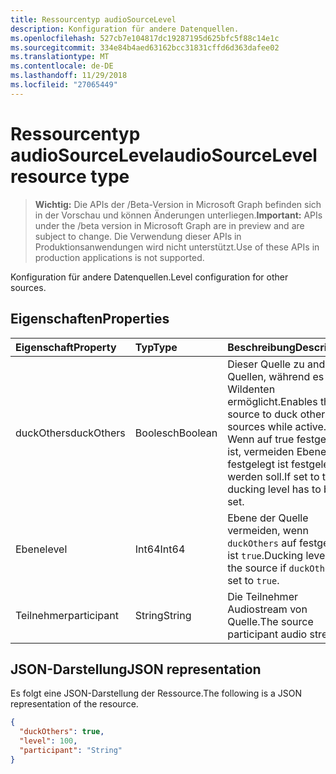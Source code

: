 ```yaml
---
title: Ressourcentyp audioSourceLevel
description: Konfiguration für andere Datenquellen.
ms.openlocfilehash: 527cb7e104817dc19287195d625bfc5f88c14e1c
ms.sourcegitcommit: 334e84b4aed63162bcc31831cffd6d363dafee02
ms.translationtype: MT
ms.contentlocale: de-DE
ms.lasthandoff: 11/29/2018
ms.locfileid: "27065449"
---
```

# <a name="audiosourcelevel-resource-type"></a><span data-ttu-id="089d3-103">Ressourcentyp audioSourceLevel</span><span class="sxs-lookup"><span data-stu-id="089d3-103">audioSourceLevel resource type</span></span>

> <span data-ttu-id="089d3-104">**Wichtig:** Die APIs der /Beta-Version in Microsoft Graph befinden sich in der Vorschau und können Änderungen unterliegen.</span><span class="sxs-lookup"><span data-stu-id="089d3-104">**Important:** APIs under the /beta version in Microsoft Graph are in preview and are subject to change.</span></span> <span data-ttu-id="089d3-105">Die Verwendung dieser APIs in Produktionsanwendungen wird nicht unterstützt.</span><span class="sxs-lookup"><span data-stu-id="089d3-105">Use of these APIs in production applications is not supported.</span></span>

<span data-ttu-id="089d3-106">Konfiguration für andere Datenquellen.</span><span class="sxs-lookup"><span data-stu-id="089d3-106">Level configuration for other sources.</span></span>

## <a name="properties"></a><span data-ttu-id="089d3-107">Eigenschaften</span><span class="sxs-lookup"><span data-stu-id="089d3-107">Properties</span></span>

| <span data-ttu-id="089d3-108">Eigenschaft</span><span class="sxs-lookup"><span data-stu-id="089d3-108">Property</span></span>               | <span data-ttu-id="089d3-109">Typ</span><span class="sxs-lookup"><span data-stu-id="089d3-109">Type</span></span>    | <span data-ttu-id="089d3-110">Beschreibung</span><span class="sxs-lookup"><span data-stu-id="089d3-110">Description</span></span>                                                                                         |
| :--------------------- | :------ | :---------------------------------------------------------------------------------------------------|
| <span data-ttu-id="089d3-111">duckOthers</span><span class="sxs-lookup"><span data-stu-id="089d3-111">duckOthers</span></span>             | <span data-ttu-id="089d3-112">Boolesch</span><span class="sxs-lookup"><span data-stu-id="089d3-112">Boolean</span></span> | <span data-ttu-id="089d3-113">Dieser Quelle zu anderen Quellen, während es aktiv Wildenten ermöglicht.</span><span class="sxs-lookup"><span data-stu-id="089d3-113">Enables this source to duck other sources while active.</span></span> <span data-ttu-id="089d3-114">Wenn auf true festgelegt ist, vermeiden Ebene festgelegt ist festgelegt werden soll.</span><span class="sxs-lookup"><span data-stu-id="089d3-114">If set to true, ducking level has to be set.</span></span>|
| <span data-ttu-id="089d3-115">Ebene</span><span class="sxs-lookup"><span data-stu-id="089d3-115">level</span></span>                  | <span data-ttu-id="089d3-116">Int64</span><span class="sxs-lookup"><span data-stu-id="089d3-116">Int64</span></span>   | <span data-ttu-id="089d3-117">Ebene der Quelle vermeiden, wenn `duckOthers` auf festgelegt ist `true`.</span><span class="sxs-lookup"><span data-stu-id="089d3-117">Ducking level of the source if `duckOthers` is set to `true`.</span></span>                                     |
| <span data-ttu-id="089d3-118">Teilnehmer</span><span class="sxs-lookup"><span data-stu-id="089d3-118">participant</span></span>            | <span data-ttu-id="089d3-119">String</span><span class="sxs-lookup"><span data-stu-id="089d3-119">String</span></span>  | <span data-ttu-id="089d3-120">Die Teilnehmer Audiostream von Quelle.</span><span class="sxs-lookup"><span data-stu-id="089d3-120">The source participant audio stream.</span></span>                                                                |

## <a name="json-representation"></a><span data-ttu-id="089d3-121">JSON-Darstellung</span><span class="sxs-lookup"><span data-stu-id="089d3-121">JSON representation</span></span>

<span data-ttu-id="089d3-122">Es folgt eine JSON-Darstellung der Ressource.</span><span class="sxs-lookup"><span data-stu-id="089d3-122">The following is a JSON representation of the resource.</span></span>

<!-- {
  "blockType": "resource",
  "optionalProperties": [

  ],
  "@odata.type": "microsoft.graph.audioSourceLevel"
}-->
```json
{
  "duckOthers": true,
  "level": 100,
  "participant": "String"
}
```

<!-- uuid: 8fcb5dbc-d5aa-4681-8e31-b001d5168d79
2015-10-25 14:57:30 UTC -->
<!-- {
  "type": "#page.annotation",
  "description": "audioSourceLevel resource",
  "keywords": "",
  "section": "documentation",
  "tocPath": ""
}-->
